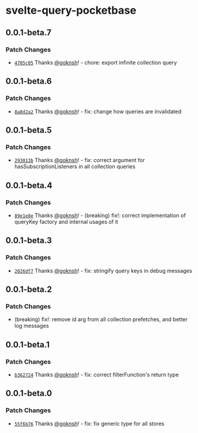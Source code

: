 # svelte-query-pocketbase

## 0.0.1-beta.7

### Patch Changes

- [`4705c05`](https://github.com/goknsh/svelte-query-pocketbase/commit/4705c059a034857fd6f9e04926d5b8d178374f26) Thanks [@goknsh](https://github.com/goknsh)! - chore: export infinite collection query

## 0.0.1-beta.6

### Patch Changes

- [`8a8d2a2`](https://github.com/goknsh/svelte-query-pocketbase/commit/8a8d2a28a002d3caf55b785e73f57a7f523e1f88) Thanks [@goknsh](https://github.com/goknsh)! - fix: change how queries are invalidated

## 0.0.1-beta.5

### Patch Changes

- [`293013b`](https://github.com/goknsh/svelte-query-pocketbase/commit/293013bb3d3d0d4ee060c37f5f56f0125acf5320) Thanks [@goknsh](https://github.com/goknsh)! - fix: correct argument for hasSubscriptionListeners in all collection queries

## 0.0.1-beta.4

### Patch Changes

- [`89e1e8e`](https://github.com/goknsh/svelte-query-pocketbase/commit/89e1e8e42993151802f9e25af799a90ebde68a33) Thanks [@goknsh](https://github.com/goknsh)! - (breaking) fix!: correct implementation of queryKey factory and internal usages of it

## 0.0.1-beta.3

### Patch Changes

- [`2026df7`](https://github.com/goknsh/svelte-query-pocketbase/commit/2026df711b59c079c47f8e9dadd4f94e02cf98dc) Thanks [@goknsh](https://github.com/goknsh)! - fix: stringify query keys in debug messages

## 0.0.1-beta.2

### Patch Changes

- (breaking) fix!: remove id arg from all collection prefetches, and better log messages

## 0.0.1-beta.1

### Patch Changes

- [`b362724`](https://github.com/goknsh/svelte-query-pocketbase/commit/b362724a5e86f2ecdabd96e7024e6c539a9563d2) Thanks [@goknsh](https://github.com/goknsh)! - fix: correct filterFunction's return type

## 0.0.1-beta.0

### Patch Changes

- [`55f6b76`](https://github.com/goknsh/svelte-query-pocketbase/commit/55f6b76c3a591835a2f70b5efb51e8b01043178b) Thanks [@goknsh](https://github.com/goknsh)! - fix: fix generic type for all stores
